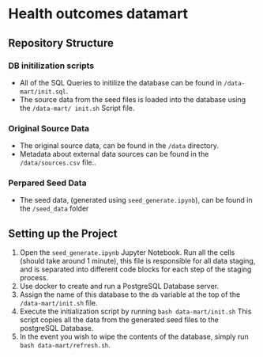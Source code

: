 # Health outcomes datamart

## Repository Structure

### DB initilization scripts

- All of the SQL Queries to initilize the database can be found in ```/data-mart/init.sql```.
- The source data from the seed files is loaded into the database using the ```/data-mart/ init.sh``` Script file.

### Original Source Data

- The original source data, can be found in the ```/data``` directory.
- Metadata about external data sources can be found in the ```/data/sources.csv```  file..

### Perpared Seed Data

- The seed data, (generated using ```seed_generate.ipynb```), can be found in the ```/seed_data``` folder
 
## Setting up the Project

  1. Open the ```seed_generate.ipynb``` Jupyter Notebook. Run all the cells (should take around 1 minute), this file is responsible for all data staging, and is separated into different code blocks for each step of the staging process.
  2. Use docker to create and run a PostgreSQL Database server.
  3. Assign the name of this database to the ```db``` variable at the top of the ```/data-mart/init.sh``` file.
  4. Execute the initialization script by running ```bash data-mart/init.sh``` This script copies all the data from the generated seed files to the postgreSQL Database.
  5. In the event you wish to wipe the contents of the database, simply run ```bash data-mart/refresh.sh```.